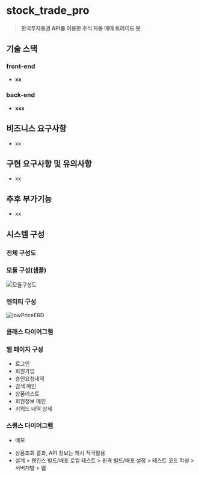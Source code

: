 # stock_trade_pro  
> #### 한국투자증권 API를 이용한 주식 자동 매매 트레이드 봇  

## 기술 스택  

### front-end  
- **xx**  

### back-end   
- **xxx**  

## 비즈니스 요구사항  
- xx  

## 구현 요구사항 및 유의사항  
- xx  

## 추후 부가기능  
- xx  


## 시스템 구성  
### 전체 구성도  
### 모듈 구성(샘플)  
![모듈구성도](https://user-images.githubusercontent.com/31335823/216994747-7a8708bb-155e-4663-ac47-d7517bc32aef.PNG)  

### 엔티티 구성  
![lowPriceERD](https://user-images.githubusercontent.com/31335823/216988706-2b04ca8d-2f50-4398-a29b-f367c4b02e9f.PNG)  


### 클래스 다이어그램  

### 웹 페이지 구성  

- 로그인  
- 회원가입  
- 승인요청내역  
- 검색 메인  
- 상품리스트  
- 회원정보 메인  
- 키워드 내역 상세
  
### 스퀀스 다이어그램  


* 메모  
- 상품조회 결과, API 정보는 캐시 적극활용  
- 설계 > 젠킨스 빌드/배포 로컬 테스트 > 원격 빌드/배포 설정 > 테스트 코드 작성 > 서버개발 > 웹
